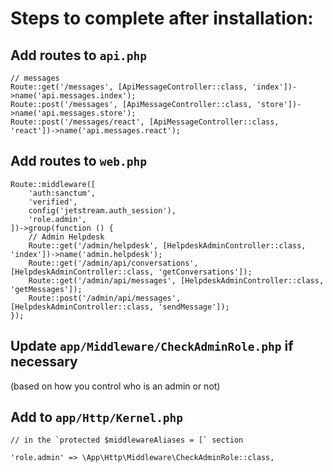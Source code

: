 # Steps to complete after installation:

## Add routes to `api.php`

```
// messages
Route::get('/messages', [ApiMessageController::class, 'index'])->name('api.messages.index');
Route::post('/messages', [ApiMessageController::class, 'store'])->name('api.messages.store');
Route::post('/messages/react', [ApiMessageController::class, 'react'])->name('api.messages.react');
```

## Add routes to `web.php`

```
Route::middleware([
    'auth:sanctum',
    'verified',
    config('jetstream.auth_session'),
    'role.admin',
])->group(function () {
    // Admin Helpdesk
    Route::get('/admin/helpdesk', [HelpdeskAdminController::class, 'index'])->name('admin.helpdesk');
    Route::get('/admin/api/conversations', [HelpdeskAdminController::class, 'getConversations']);
    Route::get('/admin/api/messages', [HelpdeskAdminController::class, 'getMessages']);
    Route::post('/admin/api/messages', [HelpdeskAdminController::class, 'sendMessage']);
});
```

## Update `app/Middleware/CheckAdminRole.php` if necessary

(based on how you control who is an admin or not)

## Add to `app/Http/Kernel.php`

```
// in the `protected $middlewareAliases = [` section

'role.admin' => \App\Http\Middleware\CheckAdminRole::class,
```
